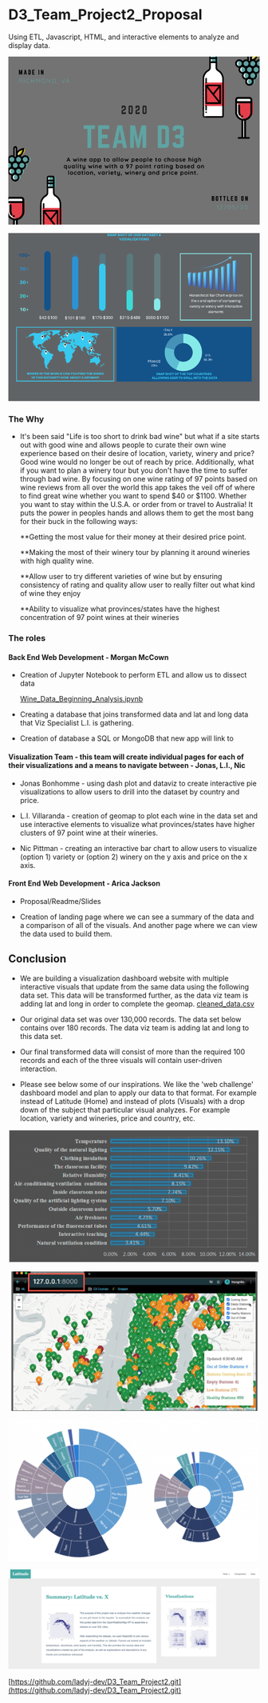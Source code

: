 
# D3_Team_Project2_Proposal
Using ETL, Javascript, HTML, and interactive elements to analyze and display data.

![Proposal/1.png](Proposal/1.png)


![Proposal/2.png](Proposal/2.png)


### The Why

* It's been said "Life is too short to drink bad wine" but what if a site starts out with good wine and allows people to curate their own wine experience based on their desire of location, variety, winery and price? Good wine would no longer be out of reach by price. Additionally, what if you want to plan a winery tour but you don't have the time to suffer through bad wine. By focusing on one wine rating of 97 points based on wine reviews from all over the world this app takes the veil off of where to find great wine whether you want to spend $40 or $1100. Whether you want to stay within the U.S.A. or order from or travel to Australia! It puts the power in peoples hands and allows them to get the most bang for their buck in the following ways:

  **Getting the most value for their money at their desired price point.
  
  **Making the most of their winery tour by planning it around wineries with high quality wine.
  
  **Allow user to try different varieties of wine but by ensuring consistency of rating and quality allow user to really filter out what kind of wine they enjoy
  
  **Ability to visualize what provinces/states have the highest concentration of 97 point wines at their wineries
  
  
### The roles
  #### Back End Web Development - Morgan McCown
        
  * Creation of Jupyter Notebook to perform ETL and allow us to dissect data 
  
    [Wine_Data_Beginning_Analysis.ipynb](Wine_Data_Beginning_Analysis.ipynb) 
  
  * Creating a database that joins transformed data and lat and long data that Viz Specialist L.I. is gathering. 
  
  * Creation of database a SQL or MongoDB that new app will link to

  #### Visualization Team - this team will create individual pages for each of their visualizations and a means to navigate between - Jonas, L.I., Nic
  
  * Jonas Bonhomme - using dash plot and dataviz to create interactive pie visualizations to allow users to drill into the dataset by country and     price.
  
  * L.I. Villaranda - creation of geomap to plot each wine in the data set and use interactive elements to visualize what provinces/states have higher clusters of 97 point wine     at their wineries.
  
  * Nic Pittman - creating an interactive bar chart to allow users to visualize (option 1) variety or (option 2) winery on the y axis and price on the x axis.
   
  #### Front End Web Development - Arica Jackson

  * Proposal/Readme/Slides
  
  * Creation of landing page where we can see a summary of the data and a comparison of all of the visuals. And another page where we can view the data used to build them.
  
## Conclusion
 
 * We are building a visualization dashboard website with multiple interactive visuals that update from the same data using the following data set. This data will be               transformed further, as the data viz team is adding lat and long in order to complete the geomap.  [cleaned_data.csv](cleaned_data.csv)             

 * Our original data set was over 130,000 records. The data set below contains over 180 records. The data viz team is adding lat and long to this data set.
 * Our final transformed data will consist of more than the required 100 records and each of the three visuals will contain user-driven interaction.
 * Please see below some of our inspirations. We like the 'web challenge' dashboard model and plan to apply our data to that format. For example instead of Latitude (Home) and 
  instead of plots (Visuals) with a drop down of the subject that particular visual analyzes. For example location, variety and wineries, price and country, etc.          
 
     
![Proposal/hierarchy_chart_inspiration.png](Proposal/hierarchy_chart_inspiration.png)

![Proposal/inspiration_for_winemap.PNG](Proposal/inspiration_for_winemap.PNG)

![Proposal/pie_hierarchy_chart_inspiration.png](Proposal/pie_hierarchy_chart_inspiration.png)


![Proposal/landingResize.png](Proposal/landingResize.png)
    

[https://github.com/ladyj-dev/D3_Team_Project2.git](https://github.com/ladyj-dev/D3_Team_Project2.git)





